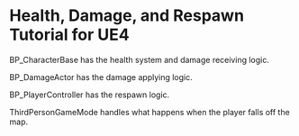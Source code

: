 # Health, Damage, and Respawn Tutorial for UE4

BP_CharacterBase has the health system and damage receiving logic.

BP_DamageActor has the damage applying logic.

BP_PlayerController has the respawn logic.

ThirdPersonGameMode handles what happens when the player falls off the map.
